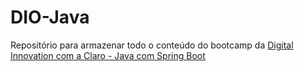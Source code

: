 # DIO-Java
Repositório para armazenar todo o conteúdo do bootcamp da [Digital Innovation com a Claro - Java com Spring Boot](https://web.dio.me/track/coding-the-future-claro-java-spring-boot)
